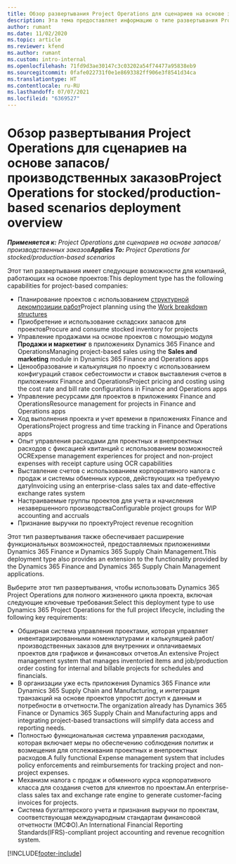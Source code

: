 ```yaml
---
title: Обзор развертывания Project Operations для сценариев на основе запасов/производственных заказов
description: Эта тема предоставляет информацию о типе развертывания Project Operations для сценариев на основе запасов/производства.
author: rumant
ms.date: 11/02/2020
ms.topic: article
ms.reviewer: kfend
ms.author: rumant
ms.custom: intro-internal
ms.openlocfilehash: 71fd9d3ae30147c3c03202a54f74477a95838eb9
ms.sourcegitcommit: 0fafe022731f0e1e8693382ff906e3f8541d34ca
ms.translationtype: HT
ms.contentlocale: ru-RU
ms.lasthandoff: 07/07/2021
ms.locfileid: "6369527"
---
```

# <a name="project-operations-for-stockedproduction-based-scenarios-deployment-overview"></a><span data-ttu-id="891e2-103">Обзор развертывания Project Operations для сценариев на основе запасов/производственных заказов</span><span class="sxs-lookup"><span data-stu-id="891e2-103">Project Operations for stocked/production-based scenarios deployment overview</span></span>

<span data-ttu-id="891e2-104">_**Применяется к:** Project Operations для сценариев на основе запасов/производственных заказов_</span><span class="sxs-lookup"><span data-stu-id="891e2-104">_**Applies To:** Project Operations for stocked/production-based scenarios_</span></span>


<span data-ttu-id="891e2-105">Этот тип развертывания имеет следующие возможности для компаний, работающих на основе проектов:</span><span class="sxs-lookup"><span data-stu-id="891e2-105">This deployment type has the following capabilities for project-based companies:</span></span>

- <span data-ttu-id="891e2-106">Планирование проектов с использованием [структурной декомпозиции работ](work-breakdown-structures.md)</span><span class="sxs-lookup"><span data-stu-id="891e2-106">Project planning using the [Work breakdown structures](work-breakdown-structures.md)</span></span>
- <span data-ttu-id="891e2-107">Приобретение и использование складских запасов для проектов</span><span class="sxs-lookup"><span data-stu-id="891e2-107">Procure and consume stocked inventory for projects</span></span>
- <span data-ttu-id="891e2-108">Управление продажами на основе проектов с помощью модуля **Продажи и маркетинг** в приложениях Dynamics 365 Finance and Operations</span><span class="sxs-lookup"><span data-stu-id="891e2-108">Managing project-based sales using the **Sales and marketing** module in Dynamics 365 Finance and Operations apps</span></span>
- <span data-ttu-id="891e2-109">Ценообразование и калькуляция по проекту с использованием конфигураций ставок себестоимости и ставок выставления счетов в приложениях Finance and Operations</span><span class="sxs-lookup"><span data-stu-id="891e2-109">Project pricing and costing using the cost rate and bill rate configurations in Finance and Operations apps</span></span>
- <span data-ttu-id="891e2-110">Управление ресурсами для проектов в приложениях Finance and Operations</span><span class="sxs-lookup"><span data-stu-id="891e2-110">Resource management for projects in Finance and Operations apps</span></span>
- <span data-ttu-id="891e2-111">Ход выполнения проекта и учет времени в приложениях Finance and Operations</span><span class="sxs-lookup"><span data-stu-id="891e2-111">Project progress and time tracking in Finance and Operations apps</span></span>
- <span data-ttu-id="891e2-112">Опыт управления расходами для проектных и внепроектных расходов с фиксацией квитанций с использованием возможностей OCR</span><span class="sxs-lookup"><span data-stu-id="891e2-112">Expense management experiences for project and non-project expenses with receipt capture using OCR capabilities</span></span>
- <span data-ttu-id="891e2-113">Выставление счетов с использованием корпоративного налога с продаж и системы обменных курсов, действующих на требуемую дату</span><span class="sxs-lookup"><span data-stu-id="891e2-113">Invoicing using an enterprise-class sales tax and date-effective exchange rates system</span></span>
- <span data-ttu-id="891e2-114">Настраиваемые группы проектов для учета и начисления незавершенного производства</span><span class="sxs-lookup"><span data-stu-id="891e2-114">Configurable project groups for WIP accounting and accruals</span></span>
- <span data-ttu-id="891e2-115">Признание выручки по проекту</span><span class="sxs-lookup"><span data-stu-id="891e2-115">Project revenue recognition</span></span>

<span data-ttu-id="891e2-116">Этот тип развертывания также обеспечивает расширение функциональных возможностей, предоставляемых приложениями Dynamics 365 Finance и Dynamics 365 Supply Chain Management.</span><span class="sxs-lookup"><span data-stu-id="891e2-116">This deployment type also provides an extension to the functionality provided by the Dynamics 365 Finance and Dynamics 365 Supply Chain Management applications.</span></span>

<span data-ttu-id="891e2-117">Выберите этот тип развертывания, чтобы использовать Dynamics 365 Project Operations для полного жизненного цикла проекта, включая следующие ключевые требования:</span><span class="sxs-lookup"><span data-stu-id="891e2-117">Select this deployment type to use Dynamics 365 Project Operations for the full project lifecycle, including the following key requirements:</span></span>

- <span data-ttu-id="891e2-118">Обширная система управления проектами, которая управляет инвентаризированными номенклатурами и калькуляцией работ/ производственных заказов для внутренних и оплачиваемых проектов для графиков и финансовых отчетов.</span><span class="sxs-lookup"><span data-stu-id="891e2-118">An extensive Project management system that manages inventoried items and job/production order costing for internal and billable projects for schedules and financials.</span></span>
- <span data-ttu-id="891e2-119">В организации уже есть приложения Dynamics 365 Finance или Dynamics 365 Supply Chain and Manufacturing, и интеграция транзакций на основе проектов упростят доступ к данным и потребности в отчетности.</span><span class="sxs-lookup"><span data-stu-id="891e2-119">The organization already has Dynamics 365 Finance or Dynamics 365 Supply Chain and Manufacturing apps and integrating project-based transactions will simplify data access and reporting needs.</span></span>
- <span data-ttu-id="891e2-120">Полностью функциональная система управления расходами, которая включает меры по обеспечению соблюдения политик и возмещения для отслеживания проектных и внепроектных расходов.</span><span class="sxs-lookup"><span data-stu-id="891e2-120">A fully functional Expense management system that includes policy enforcements and reimbursements for tracking project and non-project expenses.</span></span>
- <span data-ttu-id="891e2-121">Механизм налога с продаж и обменного курса корпоративного класса для создания счетов для клиентов по проектам.</span><span class="sxs-lookup"><span data-stu-id="891e2-121">An enterprise-class sales tax and exchange rate engine to generate customer-facing invoices for projects.</span></span>
- <span data-ttu-id="891e2-122">Система бухгалтерского учета и признания выручки по проектам, соответствующая международным стандартам финансовой отчетности (МСФО).</span><span class="sxs-lookup"><span data-stu-id="891e2-122">An International Financial Reporting Standards(IFRS)-compliant project accounting and revenue recognition system.</span></span>



[!INCLUDE[footer-include](../includes/footer-banner.md)]
